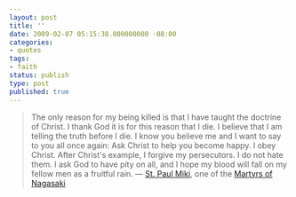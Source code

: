 ```yaml
---
layout: post
title: ''
date: 2009-02-07 05:15:38.000000000 -08:00
categories:
- quotes
tags:
- faith
status: publish
type: post
published: true
---
```

> The only reason for my being killed is that I have taught the doctrine of Christ. I thank God it is for this reason that I die. I believe that I am telling the truth before I die. I know you believe me and I want to say to you all once again: Ask Christ to help you become happy. I obey Christ. After Christ's example, I forgive my persecutors. I do not hate them. I ask God to have pity on all, and I hope my blood will fall on my fellow men as a fruitful rain.
&mdash; [St. Paul Miki](http://saints.sqpn.com/saintp48.htm), one of the [Martyrs of Nagasaki](http://saints.sqpn.com/martyrs-of-nagasaki/)
